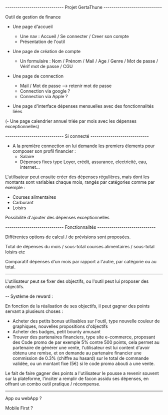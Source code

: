 -----------------------------  Projet GertaThune  -----------------------------

Outil de gestion de finance

- Une page d'accueil
  - Une nav : Accueil / Se connecter / Creer son compte
  - Présentation de l'outil

- Une page de création de compte
  - Un formulaire : Nom / Prénom / Mail / Age / Genre / Mot de passe / Vérif mot de passe / CGU

- Une page de connection
  - Mail / Mot de passe  --> retenir mot de passe
  - Connection via google ?
  - Connection via Apple ?

- Une page d'interface dépenses mensuelles avec des fonctionnalités liées

(- Une page calendrier annuel triée par mois avec les dépenses exceptionnelles)
  
-----------------------------  Si connecté  -----------------------------

- A la première connection on lui demande les premiers élements pour composer son profil financier :
  - Salaire
  - Dépenses fixes type Loyer, crédit, assurance, electricité, eau, internet...

L'utilisateur peut ensuite créer des dépenses régulières, mais dont les montants sont variables chaque mois, rangés par catégories comme par exemple :

- Courses alimentaires
- Carburant
- Loisirs

Possibilité d'ajouter des dépenses exceptionnelles

-----------------------------  Fonctionnalités  -----------------------------

Différentes options de calcul / de prévisions sont proposées.

Total de dépenses du mois / sous-total courses alimentaires / sous-total loisirs etc

Comparatif dépenses d'un mois par rapport a l'autre, par catégorie ou au total.

-----------------------------

L'utilisateur peut se fixer des objectifs, ou l'outil peut lui proposer des objectifs.

-- Système de reward :

En fonction de la réalisation de ses objectifs, il peut gagner des points servant a plusieurs choses :

- Acheter des petits bonus utilisables sur l'outil, type nouvelle couleur de graphiques, nouvelles propositions d'objectifs
- Acheter des badges, petit bounty amusant
- Trouver des partenaires financiers, type site e-commerce, proposant des Code promo de par exemple 5% contre 500 points, cela permet au partenaire de générer une vente, l'utilisateur est lui content d'avoir obtenu une remise, et on demande au partenaire financier une commission de 0.3% (chiffre au hasard) sur le total de commande validée, ou un montant fixe (5€) si le code promo abouti a une vente.

Le fait de faire gagner des points a l'utilisateur le pousse a revenir souvent sur la plateforme, l'inciter a remplir de facon assidu ses dépenses, en offrant un combo outil pratique / récompense.

-----------------------------

App ou webApp ?

Mobile First ?
